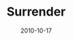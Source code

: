 ---
layout: message
category: message
series: "Game Change"
title: "Surrender"
date: 2010-10-17
message_id: 642
---